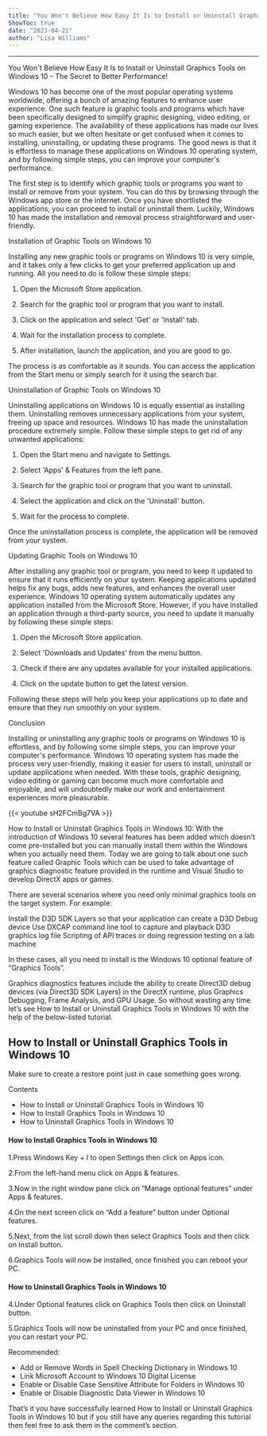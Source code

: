 ```yaml
---
title: "You Won't Believe How Easy It Is to Install or Uninstall Graphics Tools on Windows 10 - The Secret to Better Performance!"
ShowToc: true 
date: "2023-04-21"
author: "Lisa Williams"
---
```

*****
You Won't Believe How Easy It Is to Install or Uninstall Graphics Tools on Windows 10 – The Secret to Better Performance!

Windows 10 has become one of the most popular operating systems worldwide, offering a bunch of amazing features to enhance user experience. One such feature is graphic tools and programs which have been specifically designed to simplify graphic designing, video editing, or gaming experience. The availability of these applications has made our lives so much easier, but we often hesitate or get confused when it comes to installing, uninstalling, or updating these programs. The good news is that it is effortless to manage these applications on Windows 10 operating system, and by following simple steps, you can improve your computer's performance.

The first step is to identify which graphic tools or programs you want to install or remove from your system. You can do this by browsing through the Windows app store or the internet. Once you have shortlisted the applications, you can proceed to install or uninstall them. Luckily, Windows 10 has made the installation and removal process straightforward and user-friendly.

Installation of Graphic Tools on Windows 10

Installing any new graphic tools or programs on Windows 10 is very simple, and it takes only a few clicks to get your preferred application up and running. All you need to do is follow these simple steps:

1) Open the Microsoft Store application.

2) Search for the graphic tool or program that you want to install.

3) Click on the application and select 'Get' or 'Install' tab.

4) Wait for the installation process to complete.

5) After installation, launch the application, and you are good to go.

The process is as comfortable as it sounds. You can access the application from the Start menu or simply search for it using the search bar.

Uninstallation of Graphic Tools on Windows 10

Uninstalling applications on Windows 10 is equally essential as installing them. Uninstalling removes unnecessary applications from your system, freeing up space and resources. Windows 10 has made the uninstallation procedure extremely simple. Follow these simple steps to get rid of any unwanted applications:

1) Open the Start menu and navigate to Settings.

2) Select 'Apps' & Features from the left pane.

3) Search for the graphic tool or program that you want to uninstall.

4) Select the application and click on the 'Uninstall' button.

5) Wait for the process to complete.

Once the uninstallation process is complete, the application will be removed from your system.

Updating Graphic Tools on Windows 10

After installing any graphic tool or program, you need to keep it updated to ensure that it runs efficiently on your system. Keeping applications updated helps fix any bugs, adds new features, and enhances the overall user experience. Windows 10 operating system automatically updates any application installed from the Microsoft Store. However, if you have installed an application through a third-party source, you need to update it manually by following these simple steps:

1) Open the Microsoft Store application.

2) Select 'Downloads and Updates' from the menu button.

3) Check if there are any updates available for your installed applications.

4) Click on the update button to get the latest version.

Following these steps will help you keep your applications up to date and ensure that they run smoothly on your system.

Conclusion

Installing or uninstalling any graphic tools or programs on Windows 10 is effortless, and by following some simple steps, you can improve your computer's performance. Windows 10 operating system has made the process very user-friendly, making it easier for users to install, uninstall or update applications when needed. With these tools, graphic designing, video editing or gaming can become much more comfortable and enjoyable, and will undoubtedly make our work and entertainment experiences more pleasurable.

{{< youtube sH2FCmBg7VA >}} 



How to Install or Uninstall Graphics Tools in Windows 10: With the introduction of Windows 10 several features has been added which doesn’t come pre-installed but you can manually install them within the Windows when you actually need them. Today we are going to talk about one such feature called Graphic Tools which can be used to take advantage of graphics diagnostic feature provided in the runtime and Visual Studio to develop DirectX apps or games.
 
There are several scenarios where you need only minimal graphics tools on the target system. For example:
 
Install the D3D SDK Layers so that your application can create a D3D Debug device
Use DXCAP command line tool to capture and playback D3D graphics log file
Scripting of API traces or doing regression testing on a lab machine
 
In these cases, all you need to install is the Windows 10 optional feature of “Graphics Tools”.
 

 
Graphics diagnostics features include the ability to create Direct3D debug devices (via Direct3D SDK Layers) in the DirectX runtime, plus Graphics Debugging, Frame Analysis, and GPU Usage. So without wasting any time let’s see How to Install or Uninstall Graphics Tools in Windows 10 with the help of the below-listed tutorial.
 
## How to Install or Uninstall Graphics Tools in Windows 10
 
Make sure to create a restore point just in case something goes wrong.
 
Contents
 
- How to Install or Uninstall Graphics Tools in Windows 10
 - How to Install Graphics Tools in Windows 10
 - How to Uninstall Graphics Tools in Windows 10

 
#### How to Install Graphics Tools in Windows 10
 
1.Press Windows Key + I to open Settings then click on Apps icon.
 
2.From the left-hand menu click on Apps & features.
 
3.Now in the right window pane click on “Manage optional features” under Apps & features.
 
4.On the next screen click on “Add a feature” button under Optional features.
 
5.Next, from the list scroll down then select Graphics Tools and then click on Install button.
 
6.Graphics Tools will now be installed, once finished you can reboot your PC.
 
#### How to Uninstall Graphics Tools in Windows 10
 
4.Under Optional features click on Graphics Tools then click on Uninstall button.
 
5.Graphics Tools will now be uninstalled from your PC and once finished, you can restart your PC.
 
Recommended:
 
- Add or Remove Words in Spell Checking Dictionary in Windows 10
 - Link Microsoft Account to Windows 10 Digital License
 - Enable or Disable Case Sensitive Attribute for Folders in Windows 10
 - Enable or Disable Diagnostic Data Viewer in Windows 10

 
That’s it you have successfully learned How to Install or Uninstall Graphics Tools in Windows 10 but if you still have any queries regarding this tutorial then feel free to ask them in the comment’s section.




